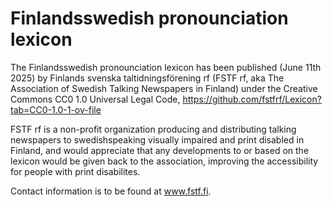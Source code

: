 # Finlandsswedish pronounciation lexicon

The Finlandsswedish pronounciation lexicon has been published (June 11th 2025) by Finlands svenska taltidningsförening rf (FSTF rf, aka The Association of Swedish Talking Newspapers in Finland) under the Creative Commons CC0 1.0 Universal Legal Code, https://github.com/fstfrf/Lexicon?tab=CC0-1.0-1-ov-file

FSTF rf is a non-profit organization producing and distributing talking newspapers to swedishspeaking visually impaired and print disabled in Finland, and would appreciate that any developments to or based on the lexicon would be given back to the association, improving the accessibility for people with print disabilites. 

Contact information is to be found at www.fstf.fi.
